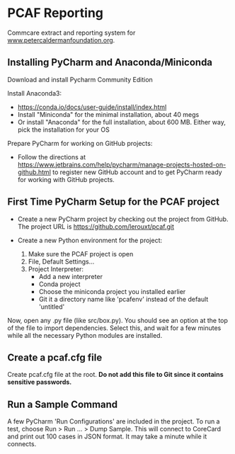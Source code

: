 PCAF Reporting
==============

Commcare extract and reporting system for www.petercaldermanfoundation.org.

Installing PyCharm and Anaconda/Miniconda
--------
Download and install Pycharm Community Edition

Install Anaconda3:
* https://conda.io/docs/user-guide/install/index.html
* Install "Miniconda" for the minimal installation, about 40 megs
* Or install "Anaconda" for the full installation, about 600 MB.
   Either way, pick the installation for your OS

Prepare PyCharm for working on GitHub projects:
* Follow the directions at https://www.jetbrains.com/help/pycharm/manage-projects-hosted-on-github.html
 to register new GitHub account and to get PyCharm ready for working with GitHub projects.

First Time PyCharm Setup for the PCAF project
-----
* Create a new PyCharm project by checking out the project from GitHub.
The project URL is https://github.com/lerouxt/pcaf.git

* Create a new Python environment for the project:
  1. Make sure the PCAF project is open
  1. File, Default Settings...
  1. Project Interpreter:
      * Add a new interpreter
      * Conda project
      * Choose the miniconda project you installed earlier
      * Git it a directory name like 'pcafenv' instead of the default 'untitled'
  
Now, open any .py file (like src/box.py).  You should see an option at the
top of the file to import dependencies.  Select this, and wait for a few minutes
while all the necessary Python modules are installed.

Create a pcaf.cfg file
-----
Create pcaf.cfg file at the root. **Do not add this file to Git since
it contains sensitive passwords.**

Run a Sample Command
-----
A few PyCharm 'Run Configurations' are included in the project.  To run a
test, choose Run > Run ... > Dump Sample.  This will connect to CoreCard and print out
100 cases in JSON format. It may take a minute while it connects.